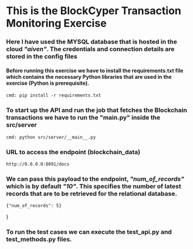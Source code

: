 # **This is the BlockCyper Transaction Monitoring Exercise**


### Here I have used the MYSQL database that is hosted in the cloud _"aiven"_. The credentials and connection details are stored in the config files


#### Before running this exercise we have to install the requirements.txt file which contains the necessary Python libraries that are used in the exercise (Python is prerequisite).
    cmd: pip install -r requirements.txt

### To start up the API and run the job that fetches the Blockchain transactions we have to run the "main.py" inside the src/server
    cmd: python src/server/__main__.py

### URL to access the endpoint (blockchain_data)
    http://0.0.0.0:8091/docs

### We can pass this payload to the endpoint, _**"num_of_records"**_ which is by default _**"10"**_. This specifies the number of latest records that are to be retrieved for the relational database.
    {"num_of_records": 5}
}
### To run the test cases we can execute the test_api.py and test_methods.py files. 



